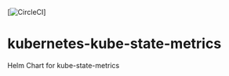 [![CircleCI](https://circleci.com/gh/giantswarm/kubernetes-kube-state-metrics.svg?style=svg&circle-token=1d6a6248b1d64bd698c7b68801a879ecc9e185f8)]

# kubernetes-kube-state-metrics
Helm Chart for kube-state-metrics

